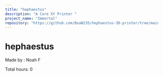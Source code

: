```yaml
---
title: "hephaestus"
description: "A Core XY Printer "
project_name: "Immortal"
repository: "https://github.com/BoaN235/hephaestus-3D-printer/tree/main"
---
```

# hephaestus
Made by : Noah F

Total hours: 0
